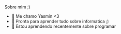 Sobre mim ;)

- 🌱 Me chamo Yasmin <3 
- 🌱 Pronta para aprender tudo sobre informatica ;)
- 🌱 Estou aprendendo recentemente sobre programar 
